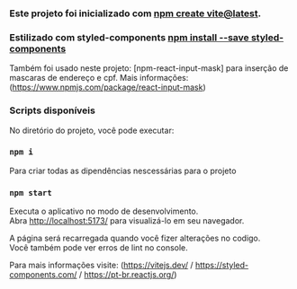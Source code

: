 ### Este projeto foi inicializado com [npm create vite@latest](https://vitejs.dev/guide/).
### Estilizado com styled-components [npm install --save styled-components](https://styled-components.com/docs/basics)

Também foi usado neste projeto: [npm-react-input-mask] para inserção de mascaras de endereço e cpf. Mais informações:
(https://www.npmjs.com/package/react-input-mask)

### Scripts disponíveis

No diretório do projeto, você pode executar:

### `npm i`

Para criar todas as dipendências nescessárias para o projeto

### `npm start`

Executa o aplicativo no modo de desenvolvimento.\
Abra [http://localhost:5173/](http://localhost:5173/) para visualizá-lo em seu navegador.

A página será recarregada quando você fizer alterações no codigo.\
Você também pode ver erros de lint no console.

Para mais informações visite: (https://vitejs.dev/ / https://styled-components.com/ / https://pt-br.reactjs.org/)
